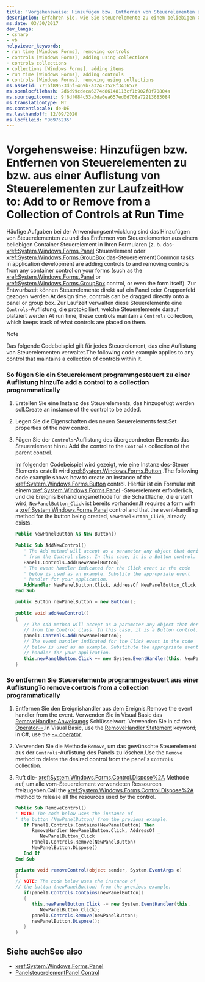 ```yaml
---
title: 'Vorgehensweise: Hinzufügen bzw. Entfernen von Steuerelementen zu bzw. aus einer Auflistung von Steuerelementen zur Laufzeit'
description: Erfahren Sie, wie Sie Steuerelemente zu einem beliebigen Container Steuerelement in Ihren Formularen hinzufügen und entfernen, z. b. das Panel-Steuerelement oder das GroupBox-Steuerelement oder sogar das Formular selbst.
ms.date: 03/30/2017
dev_langs:
- csharp
- vb
helpviewer_keywords:
- run time [Windows Forms], removing controls
- controls [Windows Forms], adding using collections
- controls collections
- collections [Windows Forms], adding items
- run time [Windows Forms], adding controls
- controls [Windows Forms], removing using collections
ms.assetid: 771bf895-3d5f-469b-a324-3528f343657e
ms.openlocfilehash: 2d6d99cdeca6274d86148113cf1b902f8f70804a
ms.sourcegitcommit: 9f6df084c53a3da0ea657ed0d708a72213683084
ms.translationtype: MT
ms.contentlocale: de-DE
ms.lasthandoff: 12/09/2020
ms.locfileid: "96976235"
---
```

# <a name="how-to-add-to-or-remove-from-a-collection-of-controls-at-run-time"></a><span data-ttu-id="2e59c-103">Vorgehensweise: Hinzufügen bzw. Entfernen von Steuerelementen zu bzw. aus einer Auflistung von Steuerelementen zur Laufzeit</span><span class="sxs-lookup"><span data-stu-id="2e59c-103">How to: Add to or Remove from a Collection of Controls at Run Time</span></span>

<span data-ttu-id="2e59c-104">Häufige Aufgaben bei der Anwendungsentwicklung sind das Hinzufügen von Steuerelementen zu und das Entfernen von Steuerelementen aus einem beliebigen Container Steuerelement in Ihren Formularen (z. b. das- <xref:System.Windows.Forms.Panel> Steuerelement oder <xref:System.Windows.Forms.GroupBox> das-Steuerelement)</span><span class="sxs-lookup"><span data-stu-id="2e59c-104">Common tasks in application development are adding controls to and removing controls from any container control on your forms (such as the <xref:System.Windows.Forms.Panel> or <xref:System.Windows.Forms.GroupBox> control, or even the form itself).</span></span> <span data-ttu-id="2e59c-105">Zur Entwurfszeit können Steuerelemente direkt auf ein Panel oder Gruppenfeld gezogen werden.</span><span class="sxs-lookup"><span data-stu-id="2e59c-105">At design time, controls can be dragged directly onto a panel or group box.</span></span> <span data-ttu-id="2e59c-106">Zur Laufzeit verwalten diese Steuerelemente eine `Controls`-Auflistung, die protokolliert, welche Steuerelemente darauf platziert werden.</span><span class="sxs-lookup"><span data-stu-id="2e59c-106">At run time, these controls maintain a `Controls` collection, which keeps track of what controls are placed on them.</span></span>  
  
> [!NOTE]
> <span data-ttu-id="2e59c-107">Das folgende Codebeispiel gilt für jedes Steuerelement, das eine Auflistung von Steuerelementen verwaltet.</span><span class="sxs-lookup"><span data-stu-id="2e59c-107">The following code example applies to any control that maintains a collection of controls within it.</span></span>  
  
### <a name="to-add-a-control-to-a-collection-programmatically"></a><span data-ttu-id="2e59c-108">So fügen Sie ein Steuerelement programmgesteuert zu einer Auflistung hinzu</span><span class="sxs-lookup"><span data-stu-id="2e59c-108">To add a control to a collection programmatically</span></span>  
  
1. <span data-ttu-id="2e59c-109">Erstellen Sie eine Instanz des Steuerelements, das hinzugefügt werden soll.</span><span class="sxs-lookup"><span data-stu-id="2e59c-109">Create an instance of the control to be added.</span></span>  
  
2. <span data-ttu-id="2e59c-110">Legen Sie die Eigenschaften des neuen Steuerelements fest.</span><span class="sxs-lookup"><span data-stu-id="2e59c-110">Set properties of the new control.</span></span>  
  
3. <span data-ttu-id="2e59c-111">Fügen Sie der `Controls`-Auflistung des übergeordneten Elements das Steuerelement hinzu.</span><span class="sxs-lookup"><span data-stu-id="2e59c-111">Add the control to the `Controls` collection of the parent control.</span></span>  
  
     <span data-ttu-id="2e59c-112">Im folgenden Codebeispiel wird gezeigt, wie eine Instanz des-Steuer Elements erstellt wird <xref:System.Windows.Forms.Button> .</span><span class="sxs-lookup"><span data-stu-id="2e59c-112">The following code example shows how to create an instance of the <xref:System.Windows.Forms.Button> control.</span></span> <span data-ttu-id="2e59c-113">Hierfür ist ein Formular mit einem <xref:System.Windows.Forms.Panel> -Steuerelement erforderlich, und die Ereignis Behandlungsmethode für die Schaltfläche, die erstellt wird, `NewPanelButton_Click` ist bereits vorhanden.</span><span class="sxs-lookup"><span data-stu-id="2e59c-113">It requires a form with a <xref:System.Windows.Forms.Panel> control and that the event-handling method for the button being created, `NewPanelButton_Click`, already exists.</span></span>  
  
    ```vb  
    Public NewPanelButton As New Button()  
  
    Public Sub AddNewControl()  
       ' The Add method will accept as a parameter any object that derives  
       ' from the Control class. In this case, it is a Button control.  
       Panel1.Controls.Add(NewPanelButton)  
       ' The event handler indicated for the Click event in the code
       ' below is used as an example. Substite the appropriate event  
       ' handler for your application.  
       AddHandler NewPanelButton.Click, AddressOf NewPanelButton_Click  
    End Sub  
    ```  
  
    ```csharp  
    public Button newPanelButton = new Button();  
  
    public void addNewControl()  
    {
       // The Add method will accept as a parameter any object that derives  
       // from the Control class. In this case, it is a Button control.  
       panel1.Controls.Add(newPanelButton);  
       // The event handler indicated for the Click event in the code
       // below is used as an example. Substitute the appropriate event  
       // handler for your application.  
       this.newPanelButton.Click += new System.EventHandler(this. NewPanelButton_Click);  
    }  
    ```  
  
### <a name="to-remove-controls-from-a-collection-programmatically"></a><span data-ttu-id="2e59c-114">So entfernen Sie Steuerelemente programmgesteuert aus einer Auflistung</span><span class="sxs-lookup"><span data-stu-id="2e59c-114">To remove controls from a collection programmatically</span></span>  
  
1. <span data-ttu-id="2e59c-115">Entfernen Sie den Ereignishandler aus dem Ereignis.</span><span class="sxs-lookup"><span data-stu-id="2e59c-115">Remove the event handler from the event.</span></span> <span data-ttu-id="2e59c-116">Verwenden Sie in Visual Basic das [RemoveHandler-Anweisungs](/dotnet/visual-basic/language-reference/statements/removehandler-statement) Schlüsselwort. Verwenden Sie in c# den [Operator-=](/dotnet/csharp/language-reference/operators/subtraction-operator).</span><span class="sxs-lookup"><span data-stu-id="2e59c-116">In Visual Basic, use the [RemoveHandler Statement](/dotnet/visual-basic/language-reference/statements/removehandler-statement) keyword; in C#, use the [-= operator](/dotnet/csharp/language-reference/operators/subtraction-operator).</span></span>  
  
2. <span data-ttu-id="2e59c-117">Verwenden Sie die Methode `Remove`, um das gewünschte Steuerelement aus der `Controls`-Auflistung des Panels zu löschen.</span><span class="sxs-lookup"><span data-stu-id="2e59c-117">Use the `Remove` method to delete the desired control from the panel's `Controls` collection.</span></span>  
  
3. <span data-ttu-id="2e59c-118">Ruft die- <xref:System.Windows.Forms.Control.Dispose%2A> Methode auf, um alle vom-Steuerelement verwendeten Ressourcen freizugeben.</span><span class="sxs-lookup"><span data-stu-id="2e59c-118">Call the <xref:System.Windows.Forms.Control.Dispose%2A> method to release all the resources used by the control.</span></span>  
  
    ```vb  
    Public Sub RemoveControl()  
    ' NOTE: The code below uses the instance of
    ' the button (NewPanelButton) from the previous example.  
       If Panel1.Controls.Contains(NewPanelButton) Then  
          RemoveHandler NewPanelButton.Click, AddressOf _
             NewPanelButton_Click  
          Panel1.Controls.Remove(NewPanelButton)  
          NewPanelButton.Dispose()  
       End If  
    End Sub  
    ```  
  
    ```csharp  
    private void removeControl(object sender, System.EventArgs e)  
    {  
    // NOTE: The code below uses the instance of
    // the button (newPanelButton) from the previous example.  
       if(panel1.Controls.Contains(newPanelButton))  
       {  
          this.newPanelButton.Click -= new System.EventHandler(this.
             NewPanelButton_Click);  
          panel1.Controls.Remove(newPanelButton);  
          newPanelButton.Dispose();  
       }  
    }  
    ```  
  
## <a name="see-also"></a><span data-ttu-id="2e59c-119">Siehe auch</span><span class="sxs-lookup"><span data-stu-id="2e59c-119">See also</span></span>

- <xref:System.Windows.Forms.Panel>
- [<span data-ttu-id="2e59c-120">Panelsteuerelement</span><span class="sxs-lookup"><span data-stu-id="2e59c-120">Panel Control</span></span>](panel-control-windows-forms.md)
